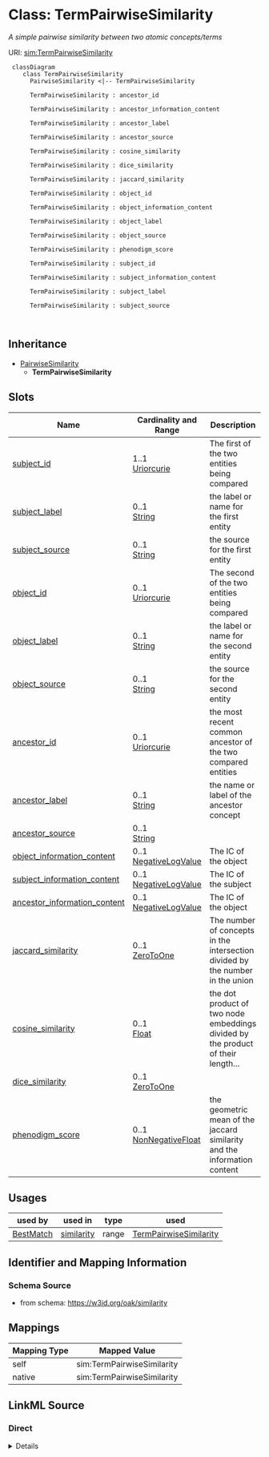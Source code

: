 # Class: TermPairwiseSimilarity


_A simple pairwise similarity between two atomic concepts/terms_





URI: [sim:TermPairwiseSimilarity](https://w3id.org/linkml/similarity/TermPairwiseSimilarity)



```{mermaid}
 classDiagram
    class TermPairwiseSimilarity
      PairwiseSimilarity <|-- TermPairwiseSimilarity
      
      TermPairwiseSimilarity : ancestor_id
        
      TermPairwiseSimilarity : ancestor_information_content
        
      TermPairwiseSimilarity : ancestor_label
        
      TermPairwiseSimilarity : ancestor_source
        
      TermPairwiseSimilarity : cosine_similarity
        
      TermPairwiseSimilarity : dice_similarity
        
      TermPairwiseSimilarity : jaccard_similarity
        
      TermPairwiseSimilarity : object_id
        
      TermPairwiseSimilarity : object_information_content
        
      TermPairwiseSimilarity : object_label
        
      TermPairwiseSimilarity : object_source
        
      TermPairwiseSimilarity : phenodigm_score
        
      TermPairwiseSimilarity : subject_id
        
      TermPairwiseSimilarity : subject_information_content
        
      TermPairwiseSimilarity : subject_label
        
      TermPairwiseSimilarity : subject_source
        
      
```





## Inheritance
* [PairwiseSimilarity](PairwiseSimilarity.md)
    * **TermPairwiseSimilarity**



## Slots

| Name | Cardinality and Range | Description | Inheritance |
| ---  | --- | --- | --- |
| [subject_id](subject_id.md) | 1..1 <br/> [Uriorcurie](Uriorcurie.md) | The first of the two entities being compared | direct |
| [subject_label](subject_label.md) | 0..1 <br/> [String](String.md) | the label or name for the first entity | direct |
| [subject_source](subject_source.md) | 0..1 <br/> [String](String.md) | the source for the first entity | direct |
| [object_id](object_id.md) | 0..1 <br/> [Uriorcurie](Uriorcurie.md) | The second of the two entities being compared | direct |
| [object_label](object_label.md) | 0..1 <br/> [String](String.md) | the label or name for the second entity | direct |
| [object_source](object_source.md) | 0..1 <br/> [String](String.md) | the source for the second entity | direct |
| [ancestor_id](ancestor_id.md) | 0..1 <br/> [Uriorcurie](Uriorcurie.md) | the most recent common ancestor of the two compared entities | direct |
| [ancestor_label](ancestor_label.md) | 0..1 <br/> [String](String.md) | the name or label of the ancestor concept | direct |
| [ancestor_source](ancestor_source.md) | 0..1 <br/> [String](String.md) |  | direct |
| [object_information_content](object_information_content.md) | 0..1 <br/> [NegativeLogValue](NegativeLogValue.md) | The IC of the object | direct |
| [subject_information_content](subject_information_content.md) | 0..1 <br/> [NegativeLogValue](NegativeLogValue.md) | The IC of the subject | direct |
| [ancestor_information_content](ancestor_information_content.md) | 0..1 <br/> [NegativeLogValue](NegativeLogValue.md) | The IC of the object | direct |
| [jaccard_similarity](jaccard_similarity.md) | 0..1 <br/> [ZeroToOne](ZeroToOne.md) | The number of concepts in the intersection divided by the number in the union | direct |
| [cosine_similarity](cosine_similarity.md) | 0..1 <br/> [Float](Float.md) | the dot product of two node embeddings divided by the product of their length... | direct |
| [dice_similarity](dice_similarity.md) | 0..1 <br/> [ZeroToOne](ZeroToOne.md) |  | direct |
| [phenodigm_score](phenodigm_score.md) | 0..1 <br/> [NonNegativeFloat](NonNegativeFloat.md) | the geometric mean of the jaccard similarity and the information content | direct |





## Usages

| used by | used in | type | used |
| ---  | --- | --- | --- |
| [BestMatch](BestMatch.md) | [similarity](similarity.md) | range | [TermPairwiseSimilarity](TermPairwiseSimilarity.md) |






## Identifier and Mapping Information







### Schema Source


* from schema: https://w3id.org/oak/similarity





## Mappings

| Mapping Type | Mapped Value |
| ---  | ---  |
| self | sim:TermPairwiseSimilarity |
| native | sim:TermPairwiseSimilarity |





## LinkML Source

<!-- TODO: investigate https://stackoverflow.com/questions/37606292/how-to-create-tabbed-code-blocks-in-mkdocs-or-sphinx -->

### Direct

<details>
```yaml
name: TermPairwiseSimilarity
description: A simple pairwise similarity between two atomic concepts/terms
from_schema: https://w3id.org/oak/similarity
is_a: PairwiseSimilarity
slots:
- subject_id
- subject_label
- subject_source
- object_id
- object_label
- object_source
- ancestor_id
- ancestor_label
- ancestor_source
- object_information_content
- subject_information_content
- ancestor_information_content
- jaccard_similarity
- cosine_similarity
- dice_similarity
- phenodigm_score

```
</details>

### Induced

<details>
```yaml
name: TermPairwiseSimilarity
description: A simple pairwise similarity between two atomic concepts/terms
from_schema: https://w3id.org/oak/similarity
is_a: PairwiseSimilarity
attributes:
  subject_id:
    name: subject_id
    description: The first of the two entities being compared
    from_schema: https://w3id.org/oak/similarity
    rank: 1000
    slot_uri: sssom:subject_id
    alias: subject_id
    owner: TermPairwiseSimilarity
    domain_of:
    - TermPairwiseSimilarity
    range: uriorcurie
    required: true
  subject_label:
    name: subject_label
    description: the label or name for the first entity
    from_schema: https://w3id.org/oak/similarity
    rank: 1000
    slot_uri: sssom:subject_label
    alias: subject_label
    owner: TermPairwiseSimilarity
    domain_of:
    - TermPairwiseSimilarity
    range: string
  subject_source:
    name: subject_source
    description: the source for the first entity
    from_schema: https://w3id.org/oak/similarity
    rank: 1000
    slot_uri: sssom:subject_source
    alias: subject_source
    owner: TermPairwiseSimilarity
    domain_of:
    - TermPairwiseSimilarity
    range: string
  object_id:
    name: object_id
    description: The second of the two entities being compared
    from_schema: https://w3id.org/oak/similarity
    rank: 1000
    slot_uri: sssom:object_id
    alias: object_id
    owner: TermPairwiseSimilarity
    domain_of:
    - TermPairwiseSimilarity
    range: uriorcurie
  object_label:
    name: object_label
    description: the label or name for the second entity
    from_schema: https://w3id.org/oak/similarity
    rank: 1000
    slot_uri: sssom:object_label
    alias: object_label
    owner: TermPairwiseSimilarity
    domain_of:
    - TermPairwiseSimilarity
    range: string
  object_source:
    name: object_source
    description: the source for the second entity
    from_schema: https://w3id.org/oak/similarity
    rank: 1000
    slot_uri: sssom:object_source
    alias: object_source
    owner: TermPairwiseSimilarity
    domain_of:
    - TermPairwiseSimilarity
    range: string
  ancestor_id:
    name: ancestor_id
    description: the most recent common ancestor of the two compared entities. If
      there are multiple MRCAs then the most informative one is selected
    todos:
    - decide on what to do when there are multiple possible ancestos
    from_schema: https://w3id.org/oak/similarity
    rank: 1000
    alias: ancestor_id
    owner: TermPairwiseSimilarity
    domain_of:
    - TermPairwiseSimilarity
    range: uriorcurie
  ancestor_label:
    name: ancestor_label
    description: the name or label of the ancestor concept
    from_schema: https://w3id.org/oak/similarity
    rank: 1000
    alias: ancestor_label
    owner: TermPairwiseSimilarity
    domain_of:
    - TermPairwiseSimilarity
    range: string
  ancestor_source:
    name: ancestor_source
    from_schema: https://w3id.org/oak/similarity
    rank: 1000
    alias: ancestor_source
    owner: TermPairwiseSimilarity
    domain_of:
    - TermPairwiseSimilarity
    range: string
  object_information_content:
    name: object_information_content
    description: The IC of the object
    from_schema: https://w3id.org/oak/similarity
    rank: 1000
    is_a: information_content
    alias: object_information_content
    owner: TermPairwiseSimilarity
    domain_of:
    - TermPairwiseSimilarity
    range: NegativeLogValue
  subject_information_content:
    name: subject_information_content
    description: The IC of the subject
    from_schema: https://w3id.org/oak/similarity
    rank: 1000
    is_a: information_content
    alias: subject_information_content
    owner: TermPairwiseSimilarity
    domain_of:
    - TermPairwiseSimilarity
    range: NegativeLogValue
  ancestor_information_content:
    name: ancestor_information_content
    description: The IC of the object
    from_schema: https://w3id.org/oak/similarity
    rank: 1000
    is_a: information_content
    alias: ancestor_information_content
    owner: TermPairwiseSimilarity
    domain_of:
    - TermPairwiseSimilarity
    range: NegativeLogValue
  jaccard_similarity:
    name: jaccard_similarity
    description: The number of concepts in the intersection divided by the number
      in the union
    from_schema: https://w3id.org/oak/similarity
    rank: 1000
    is_a: score
    alias: jaccard_similarity
    owner: TermPairwiseSimilarity
    domain_of:
    - TermPairwiseSimilarity
    range: ZeroToOne
  cosine_similarity:
    name: cosine_similarity
    description: the dot product of two node embeddings divided by the product of
      their lengths
    from_schema: https://w3id.org/oak/similarity
    rank: 1000
    is_a: score
    alias: cosine_similarity
    owner: TermPairwiseSimilarity
    domain_of:
    - TermPairwiseSimilarity
    range: float
  dice_similarity:
    name: dice_similarity
    from_schema: https://w3id.org/oak/similarity
    rank: 1000
    is_a: score
    alias: dice_similarity
    owner: TermPairwiseSimilarity
    domain_of:
    - TermPairwiseSimilarity
    range: ZeroToOne
  phenodigm_score:
    name: phenodigm_score
    description: the geometric mean of the jaccard similarity and the information
      content
    from_schema: https://w3id.org/oak/similarity
    rank: 1000
    is_a: score
    alias: phenodigm_score
    owner: TermPairwiseSimilarity
    domain_of:
    - TermPairwiseSimilarity
    range: NonNegativeFloat
    equals_expression: sqrt({jaccard_similarity} * {information_content})

```
</details>